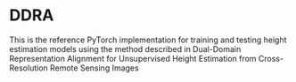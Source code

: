 # DDRA
This is the reference PyTorch implementation for training and testing height estimation models using the method described in Dual-Domain Representation Alignment for Unsupervised Height Estimation from Cross-Resolution Remote Sensing Images

